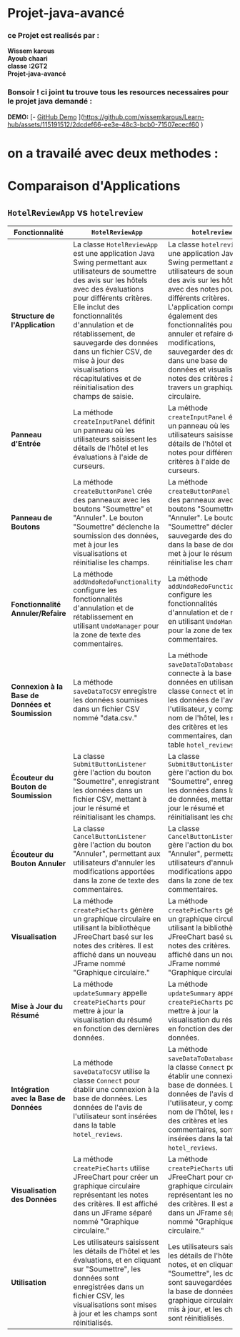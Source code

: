 # Projet-java-avancé
### ce Projet est realisés par : <br>
**Wissem karous** <br>
**Ayoub chaari** <br>
**classe :2GT2**  <br>
**Projet-java-avancé** <br>
### Bonsoir ! ci joint tu trouve tous les resources necessaires pour le projet java demandé : 
**DEMO:**
[- [GitHub Demo](https://github.com/wissemkarous/Learn-hub/assets/115191512/2dcdef66-ee3e-48c3-bcb0-71507ececf60)
](https://github.com/wissemkarous/Learn-hub/assets/115191512/2dcdef66-ee3e-48c3-bcb0-71507ececf60
)
# on a travailé avec deux methodes :
# Comparaison d'Applications

## `HotelReviewApp` vs `hotelreview`

| Fonctionnalité                         | `HotelReviewApp`                                                                                                                                                                              | `hotelreview`                                                                                                                                                                             |
|----------------------------------------|------------------------------------------------------------------------------------------------------------------------------------------------------------------------------------------------|-----------------------------------------------------------------------------------------------------------------------------|
| **Structure de l'Application**         | La classe `HotelReviewApp` est une application Java Swing permettant aux utilisateurs de soumettre des avis sur les hôtels avec des évaluations pour différents critères. Elle inclut des fonctionnalités d'annulation et de rétablissement, de sauvegarde des données dans un fichier CSV, de mise à jour des visualisations récapitulatives et de réinitialisation des champs de saisie. | La classe `hotelreview` est une application Java Swing permettant aux utilisateurs de soumettre des avis sur les hôtels avec des notes pour différents critères. L'application comprend également des fonctionnalités pour annuler et refaire des modifications, sauvegarder des données dans une base de données et visualiser les notes des critères à travers un graphique circulaire.          |
| **Panneau d'Entrée**                   | La méthode `createInputPanel` définit un panneau où les utilisateurs saisissent les détails de l'hôtel et les évaluations à l'aide de curseurs.                                                   | La méthode `createInputPanel` établit un panneau où les utilisateurs saisissent les détails de l'hôtel et les notes pour différents critères à l'aide de curseurs.                                                                         |
| **Panneau de Boutons**                 | La méthode `createButtonPanel` crée des panneaux avec les boutons "Soumettre" et "Annuler". Le bouton "Soumettre" déclenche la soumission des données, met à jour les visualisations et réinitialise les champs.                        | La méthode `createButtonPanel` établit des panneaux avec les boutons "Soumettre" et "Annuler". Le bouton "Soumettre" déclenche la sauvegarde des données dans la base de données, met à jour le résumé et réinitialise les champs. |
| **Fonctionnalité Annuler/Refaire**     | La méthode `addUndoRedoFunctionality` configure les fonctionnalités d'annulation et de rétablissement en utilisant `UndoManager` pour la zone de texte des commentaires.                           | La méthode `addUndoRedoFunctionality` configure les fonctionnalités d'annulation et de refaire en utilisant `UndoManager` pour la zone de texte des commentaires.                                                                |
| **Connexion à la Base de Données et Soumission** | La méthode `saveDataToCSV` enregistre les données soumises dans un fichier CSV nommé "data.csv."                                                                                          | La méthode `saveDataToDatabase` se connecte à la base de données en utilisant la classe `Connect` et insère les données de l'avis de l'utilisateur, y compris le nom de l'hôtel, les notes des critères et les commentaires, dans la table `hotel_reviews`.                                      |
| **Écouteur du Bouton de Soumission** | La classe `SubmitButtonListener` gère l'action du bouton "Soumettre", enregistrant les données dans un fichier CSV, mettant à jour le résumé et réinitialisant les champs.                     | La classe `SubmitButtonListener` gère l'action du bouton "Soumettre", enregistrant les données dans la base de données, mettant à jour le résumé et réinitialisant les champs.                                      |
| **Écouteur du Bouton Annuler**         | La classe `CancelButtonListener` gère l'action du bouton "Annuler", permettant aux utilisateurs d'annuler les modifications apportées dans la zone de texte des commentaires.              | La classe `CancelButtonListener` gère l'action du bouton "Annuler", permettant aux utilisateurs d'annuler les modifications apportées dans la zone de texte des commentaires.                                                   |
| **Visualisation**                      | La méthode `createPieCharts` génère un graphique circulaire en utilisant la bibliothèque JFreeChart basé sur les notes des critères. Il est affiché dans un nouveau JFrame nommé "Graphique circulaire."                                      | La méthode `createPieCharts` génère un graphique circulaire en utilisant la bibliothèque JFreeChart basé sur les notes des critères. Il est affiché dans un nouveau JFrame nommé "Graphique circulaire."                                |
| **Mise à Jour du Résumé**              | La méthode `updateSummary` appelle `createPieCharts` pour mettre à jour la visualisation du résumé en fonction des dernières données.                                                         | La méthode `updateSummary` appelle `createPieCharts` pour mettre à jour la visualisation du résumé en fonction des dernières données.                                                                      |
| **Intégration avec la Base de Données** | La méthode `saveDataToCSV` utilise la classe `Connect` pour établir une connexion à la base de données. Les données de l'avis de l'utilisateur sont insérées dans la table `hotel_reviews`.                                               | La méthode `saveDataToDatabase` utilise la classe `Connect` pour établir une connexion à la base de données. Les données de l'avis de l'utilisateur, y compris le nom de l'hôtel, les notes des critères et les commentaires, sont insérées dans la table `hotel_reviews`.                                 |
| **Visualisation des Données**          | La méthode `createPieCharts` utilise JFreeChart pour créer un graphique circulaire représentant les notes des critères. Il est affiché dans un JFrame séparé nommé "Graphique circulaire."                                                | La méthode `createPieCharts` utilise JFreeChart pour créer un graphique circulaire représentant les notes des critères. Il est affiché dans un JFrame séparé nommé "Graphique circulaire."                                      |
| **Utilisation**                       | Les utilisateurs saisissent les détails de l'hôtel et les évaluations, et en cliquant sur "Soumettre", les données sont enregistrées dans un fichier CSV, les visualisations sont mises à jour et les champs sont réinitialisés.                                 | Les utilisateurs saisissent les détails de l'hôtel et les notes, et en cliquant sur "Soumettre", les données sont sauvegardées dans la base de données, le graphique circulaire est mis à jour, et les champs sont réinitialisés.                                                          |
